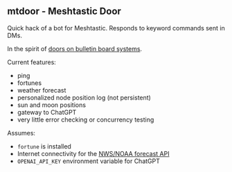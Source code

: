 ## mtdoor - Meshtastic Door

Quick hack of a bot for Meshtastic. Responds to keyword commands sent in DMs.

In the spirit of [doors on bulletin board systems](https://en.wikipedia.org/wiki/Door_\(bulletin_board_system\)).

Current features:
- ping
- fortunes
- weather forecast
- personalized node position log (not persistent)
- sun and moon positions
- gateway to ChatGPT
- very little error checking or concurrency testing

Assumes:
- `fortune` is installed
- Internet connectivity for the [NWS/NOAA forecast API](https://www.weather.gov/documentation/services-web-api)
- `OPENAI_API_KEY` environment variable for ChatGPT

